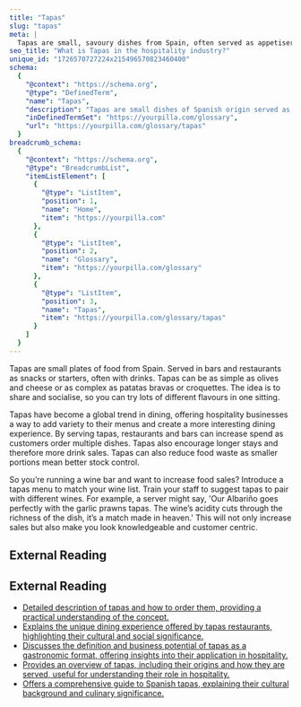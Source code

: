 ```yaml
---
title: "Tapas"
slug: "tapas"
meta: |
  Tapas are small, savoury dishes from Spain, often served as appetisers or snacks in bars and restaurants. They promote sharing and enhance social dining experiences.
seo_title: "What is Tapas in the hospitality industry?"
unique_id: "1726570727224x215496570823460400"
schema:
  {
    "@context": "https://schema.org",
    "@type": "DefinedTerm",
    "name": "Tapas",
    "description": "Tapas are small dishes of Spanish origin served as snacks or starters in bars and restaurants, encouraging social dining and variety in flavours.",
    "inDefinedTermSet": "https://yourpilla.com/glossary",
    "url": "https://yourpilla.com/glossary/tapas"
  }
breadcrumb_schema:
  {
    "@context": "https://schema.org",
    "@type": "BreadcrumbList",
    "itemListElement": [
      {
        "@type": "ListItem",
        "position": 1,
        "name": "Home",
        "item": "https://yourpilla.com"
      },
      {
        "@type": "ListItem",
        "position": 2,
        "name": "Glossary",
        "item": "https://yourpilla.com/glossary"
      },
      {
        "@type": "ListItem",
        "position": 3,
        "name": "Tapas",
        "item": "https://yourpilla.com/glossary/tapas"
      }
    ]
  }
---
```


Tapas are small plates of food from Spain. Served in bars and restaurants as snacks or starters, often with drinks. Tapas can be as simple as olives and cheese or as complex as patatas bravas or croquettes. The idea is to share and socialise, so you can try lots of different flavours in one sitting.

Tapas have become a global trend in dining, offering hospitality businesses a way to add variety to their menus and create a more interesting dining experience. By serving tapas, restaurants and bars can increase spend as customers order multiple dishes. Tapas also encourage longer stays and therefore more drink sales. Tapas can also reduce food waste as smaller portions mean better stock control.

So you’re running a wine bar and want to increase food sales? Introduce a tapas menu to match your wine list. Train your staff to suggest tapas to pair with different wines. For example, a server might say, 'Our Albariño goes perfectly with the garlic prawns tapas. The wine’s acidity cuts through the richness of the dish, it’s a match made in heaven.' This will not only increase sales but also make you look knowledgeable and customer centric.

## External Reading



## External Reading

*   [Detailed description of tapas and how to order them, providing a practical understanding of the concept.](https://azahar-sevilla.com/sevilletapas/tapas-101/)
*   [Explains the unique dining experience offered by tapas restaurants, highlighting their cultural and social significance.](https://www.cuboh.com/blog/what-is-a-tapas-restaurant)
*   [Discusses the definition and business potential of tapas as a gastronomic format, offering insights into their application in hospitality.](https://quescrem.es/en/blog-en/training/spanish-tapas-a-perfect-gastronomic-format-for-your-business/)
*   [Provides an overview of tapas, including their origins and how they are served, useful for understanding their role in hospitality.](https://www.webstaurantstore.com/blog/4456/what-are-tapas.html?srsltid=AfmBOorBvKPxm4Kne-coesCgeT0BzADkmA2U46ZhStXjkbDQpNk7w9xu)
*   [Offers a comprehensive guide to Spanish tapas, explaining their cultural background and culinary significance.](https://guide.michelin.com/en/article/features/guide-to-spanish-tapas)